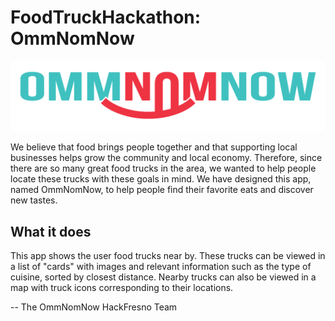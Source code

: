 # FoodTruckHackathon: OmmNomNow

![OmmNomNow Logo](onnlogo.png)

We believe that food brings people together and that supporting local businesses helps grow the community and local economy.  Therefore, since there are so many great food trucks in the area, we wanted to help people locate these trucks with these goals in mind.  We have designed this app, named OmmNomNow, to help people find their favorite eats and discover new tastes.

## What it does
This app shows the user food trucks near by.  These trucks can be viewed in a list of "cards" with images and relevant information such as the type of cuisine, sorted by closest distance.  Nearby trucks can also be viewed in a map with truck icons corresponding to their locations.

-- The OmmNomNow HackFresno Team
